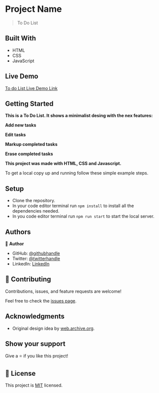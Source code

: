 
# Project Name

> To Do List


## Built With

- HTML
- CSS
- JavaScript

## Live Demo

[To do List Live Demo Link ](https://santiago220991.github.io/To-Do-List/dist/)

## Getting Started

**This is a To Do List. It shows a minimalist desing with the nex features:**

**Add new tasks**

**Edit tasks**

**Markup completed tasks**

**Erase completed tasks**


**This project was made with HTML, CSS and Javascript.**


To get a local copy up and running follow these simple example steps.


## Setup

- Clone the repository.
- In your code editor terminal run `npm install` to install all the dependencies needed.
- In you code editor terminal run `npm run start` to start the local server.


## Authors

👤 **Author**

- GitHub: [@githubhandle](https://github.com/Santiago220991) 
- Twitter: [@twitterhandle](https://twitter.com/SanCardenas10)
- LinkedIn: [LinkedIn](https://www.linkedin.com/in/santiago-cárdenas-671043160/)


## 🤝 Contributing

Contributions, issues, and feature requests are welcome!

Feel free to check the [issues page](https://github.com/Santiago220991/To-Do-List/issues).

## Acknowledgments

- Original design idea by [web.archive.org](https://web.archive.org/web/20180320194056/http://www.getminimalist.com:80/).

## Show your support

Give a ⭐️ if you like this project!

## 📝 License

This project is [MIT](./MIT.md) licensed.
